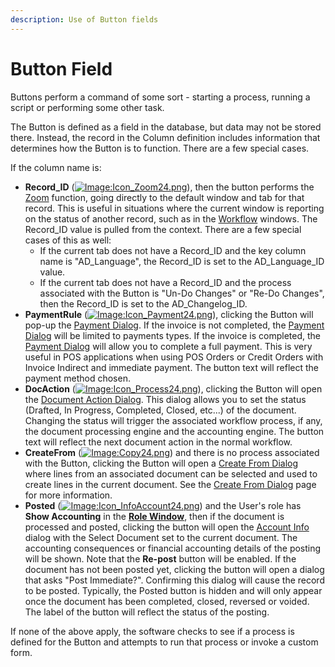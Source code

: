```yaml
---
description: Use of Button fields
---
```


# Button Field

Buttons perform a command of some sort - starting a process, running a script or performing some other task.

The Button is defined as a field in the database, but data may not be stored there. Instead, the record in the Column definition includes information that determines how the Button is to function. There are a few special cases.

If the column name is:

* **Record\_ID** \([![Image:Icon\_Zoom24.png](http://wiki.adempiere.net/images/7/7c/Icon_Zoom24.png)](http://wiki.adempiere.net/File:Icon_Zoom24.png)\), then the button performs the [Zoom](http://wiki.adempiere.net/Zoom) function, going directly to the default window and tab for that record. This is useful in situations where the current window is reporting on the status of another record, such as in the [Workflow](http://wiki.adempiere.net/Workflow) windows. The Record\_ID value is pulled from the context. There are a few special cases of this as well:
  * If the current tab does not have a Record\_ID and the key column name is "AD\_Language", the Record\_ID is set to the AD\_Language\_ID value.
  * If the current tab does not have a Record\_ID and the process associated with the Button is "Un-Do Changes" or "Re-Do Changes", then the Record\_ID is set to the AD\_Changelog\_ID.
* **PaymentRule** \([![Image:Icon\_Payment24.png](http://wiki.adempiere.net/images/1/13/Icon_Payment24.png)](http://wiki.adempiere.net/File:Icon_Payment24.png)\), clicking the Button will pop-up the [Payment Dialog](../dialogs-and-forms/payment-dialog.md). If the invoice is not completed, the [Payment Dialog](../dialogs-and-forms/payment-dialog.md) will be limited to payments types. If the invoice is completed, the [Payment Dialog](../dialogs-and-forms/payment-dialog.md) will allow you to complete a full payment. This is very useful in POS applications when using POS Orders or Credit Orders with Invoice Indirect and immediate payment. The button text will reflect the payment method chosen.
* **DocAction** \([![Image:Icon\_Process24.png](http://wiki.adempiere.net/images/e/eb/Icon_Process24.png)](http://wiki.adempiere.net/File:Icon_Process24.png)\), clicking the Button will open the [Document Action Dialog](http://wiki.adempiere.net/Document_Action_Dialog). This dialog allows you to set the status \(Drafted, In Progress, Completed, Closed, etc...\) of the document. Changing the status will trigger the associated workflow process, if any, the document processing engine and the accounting engine. The button text will reflect the next document action in the normal workflow.
* **CreateFrom** \([![Image:Copy24.png](http://wiki.adempiere.net/images/c/c6/Copy24.png)](http://wiki.adempiere.net/File:Copy24.png)\) and there is no process associated with the Button, clicking the Button will open a [Create From Dialog](http://wiki.adempiere.net/Create_From_Dialog) where lines from an associated document can be selected and used to create lines in the current document. See the [Create From Dialog](http://wiki.adempiere.net/Create_From_Dialog) page for more information.
* **Posted** \([![Image:Icon\_InfoAccount24.png](http://wiki.adempiere.net/images/b/be/Icon_InfoAccount24.png)](http://wiki.adempiere.net/File:Icon_InfoAccount24.png)\) and the User's role has **Show Accounting** in the [**Role Window**](http://wiki.adempiere.net/ManPageW_Role), then if the document is processed and posted, clicking the button will open the [Account Info](http://wiki.adempiere.net/Account_Info) dialog with the Select Document set to the current document. The accounting consequences or financial accounting details of the posting will be shown. Note that the **Re-post** button will be enabled. If the document has not been posted yet, clicking the button will open a dialog that asks "Post Immediate?". Confirming this dialog will cause the record to be posted. Typically, the Posted button is hidden and will only appear once the document has been completed, closed, reversed or voided. The label of the button will reflect the status of the posting.

If none of the above apply, the software checks to see if a process is defined for the Button and attempts to run that process or invoke a custom form.

